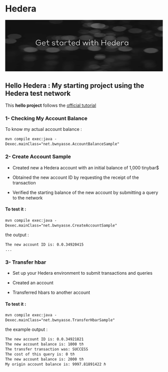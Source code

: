 # Hedera 

![hedera](../hedera.png)

## Hello Hedera : My starting project using the Hedera test network 

This **hello project** follows the [official tutorial](https://docs.hedera.com/guides/getting-started/introduction)

### 1- Checking My Account Balance

To know my actual account balance : 

    mvn compile exec:java -Dexec.mainClass="net.bwnyasse.AccountBalanceSample"

### 2- Create Account Sample

- Created new a Hedera account with an initial balance of 1,000 tinybar$

- Obtained the new account ID by requesting the receipt of the transaction

- Verified the starting balance of the new account by submitting a query to the network

#### To test it : 

    mvn compile exec:java -Dexec.mainClass="net.bwnyasse.CreateAccountSample"

the output : 

    The new account ID is: 0.0.34920415
    ...


### 3- Transfer hbar

- Set up your Hedera environment to submit transactions and queries

- Created an account

- Transferred hbars to another account

#### To test it : 

    mvn compile exec:java -Dexec.mainClass="net.bwnyasse.TransferHbarSample"

the example output : 

    The new account ID is: 0.0.34921821
    The new account balance is: 1000 tℏ
    The transfer transaction was: SUCCESS
    The cost of this query is: 0 tℏ
    The new account balance is: 2000 tℏ
    My origin account balance is: 9997.81891422 ℏ